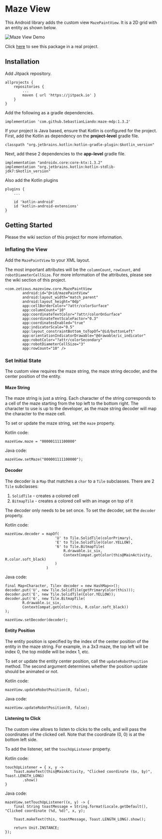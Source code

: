 # Maze View
This Android library adds the custom view `MazePaintView`. It is a 2D grid with an entity as shown below.

![Maze View Demo](https://drive.google.com/uc?export=view&id=1m4x7hDFtjJCFfS25eyd2rP6qxNYKnRnl)

Click [here](https://blogs.ntu.edu.sg/scemdp-2021s2-g06/2021/03/26/android-technical-report/) to see this package in a real project.

## Installation
Add Jitpack repository.
```
allprojects {
    repositories {
        ...
        maven { url 'https://jitpack.io' }
    }
}
```
Add the following as a gradle dependencies.
```
implementation 'com.github.SebastianLiando:maze-mdp:1.3.2'
```

If your project is Java based, ensure that Kotlin is configured for the project. 
First, add the Kotlin as dependency on the **project-level** gradle file.
```
classpath "org.jetbrains.kotlin:kotlin-gradle-plugin:$kotlin_version"
```

Next, add these 2 dependencies to the **app-level** gradle file.
```
implementation "androidx.core:core-ktx:1.3.2"
implementation "org.jetbrains.kotlin:kotlin-stdlib-jdk7:$kotlin_version"
```

Also add the Kotlin plugins
```
plugins {
    ...

    id 'kotlin-android'
    id 'kotlin-android-extensions'
}
```

## Getting Started
Please the wiki section of this project for more information. 

### Inflating the View
Add the `MazePaintView` to your XML layout. 

The most important attributes will be the `columnCount`, `rowCount`, and `robotDiameterCellSize`.
For more information of the attributes, please see the wiki section of this project.

```
<com.zetzaus.mazeview.core.MazePaintView
        android:id="@+id/mazePaintView"
        android:layout_width="match_parent"
        android:layout_height="0dp"
        app:cellBorderColor="?attr/colorSurface"
        app:columnCount="10"
        app:coordinateTextColor="?attr/colorOnSurface"
        app:coordinateTextScaleFactor="0.3"
        app:coordinatesEnabled="true"
        app:indicatorScale="0.5"
        app:layout_constraintBottom_toTopOf="@id/buttonLeft"
        app:orientationIndicatorDrawable="@drawable/ic_indicator"
        app:robotColor="?attr/colorSecondary"
        app:robotDiameterCellSize="3"
        app:rowCount="10" />
```

### Set Initial State
The custom view requires the maze string, the maze string decoder, and the center position of the entity. 

#### Maze String
The maze string is just a string. Each character of the string corresponds to a cell of the maze 
starting from the top left to the bottom right. The character to use is up to the developer, as the 
maze string decoder will map the character to the maze cell.

To set or update the maze string, set the `maze` property.

Kotlin code:
```
mazeView.maze = "000001111100000"
```

Java code:
```
mazeView.setMaze("000001111100000");
```

#### Decoder
The decoder is a `Map` that matches a `char` to a `Tile` subclasses. There are 2 `Tile` subclasses:
1. `SolidTile` - creates a colored cell
2. `BitmapTile` - creates a colored cell with an image on top of it

The decoder only needs to be set once. To set the decoder, set the `decoder` property.

Kotlin code:
```
mazeView.decoder = mapOf(
                       'U' to Tile.SolidTile(colorPrimary),
                       'E' to Tile.SolidTile(Color.YELLOW),
                       '6' to Tile.BitmapTile(
                           R.drawable.ic_six,
                           ContextCompat.getColor(this@MainActivity, R.color.soft_black)
                       )
                   )
```

Java code:
```
final Map<Character, Tile> decoder = new HashMap<>();
decoder.put('U', new Tile.SolidTile(getPrimaryColor(this)));
decoder.put('E', new Tile.SolidTile(Color.YELLOW));
decoder.put('6', new Tile.BitmapTile(
        R.drawable.ic_six,
        ContextCompat.getColor(this, R.color.soft_black))
);

mazeView.setDecoder(decoder);
```

#### Entity Position
The entity position is specified by the index of the center position of the entity in the maze string. For example, 
in a 3x3 maze, the top left will be index 0, the top middle will be index 1, etc. 

To set or update the entity center position, call the `updateRobotPosition` method. The second argument determines
whether the position update should be animated or not.

Kotlin code:
```
mazeView.updateRobotPosition(0, false);
```

Java code:
```
mazeView.updateRobotPosition(0, false);
```

#### Listening to Click
The custom view allows to listen to clicks to the cells, and will pass the coordinates of the clicked cell. Note that
the coordinate (0, 0) is at the bottom left side.

To add the listener, set the `touchUpListener` property.

Kotlin code:
```
touchUpListener = { x, y ->
    Toast.makeText(this@MainActivity, "Clicked coordinate ($x, $y)", Toast.LENGTH_LONG)
        .show()
}
```

Java code:
```
mazeView.setTouchUpListener((x, y) -> {
    final String toastMessage = String.format(Locale.getDefault(), "Clicked coordinate (%d, %d)", x, y);

    Toast.makeText(this, toastMessage, Toast.LENGTH_LONG).show();

    return Unit.INSTANCE;
});
```
